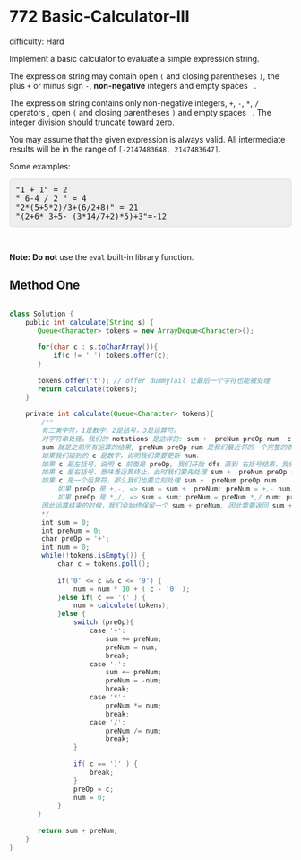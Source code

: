 # 772 Basic-Calculator-III 
 
difficulty: Hard 
 
<style>
        section pre{
          background-color: #eee;
          border: 1px solid #ddd;
          padding:10px;
          border-radius: 5px;
        }
      </style>
<section>
<div><p>Implement a basic calculator to evaluate a simple expression string.</p>
<p>The expression string may contain open <code>(</code> and closing parentheses <code>)</code>, the plus <code>+</code> or minus sign <code>-</code>, <strong>non-negative</strong> integers and empty spaces <code> </code>.</p>
<p>The expression string contains only non-negative integers, <code>+</code>, <code>-</code>, <code>*</code>, <code>/</code> operators , open <code>(</code> and closing parentheses <code>)</code> and empty spaces <code> </code>. The integer division should truncate toward zero.</p>
<p>You may assume that the given expression is always valid. All intermediate results will be in the range of <code>[-2147483648, 2147483647]</code>.</p>
<p>Some examples:</p>
<pre>"1 + 1" = 2
" 6-4 / 2 " = 4
"2*(5+5*2)/3+(6/2+8)" = 21
"(2+6* 3+5- (3*14/7+2)*5)+3"=-12
</pre>
<p>&nbsp;</p>
<p><strong>Note:</strong> <strong>Do not</strong> use the <code>eval</code> built-in library function.</p>
</div></section>
 
 ## Method One 
 
``` Java

class Solution {
    public int calculate(String s) {
       Queue<Character> tokens = new ArrayDeque<Character>();
​
       for(char c : s.toCharArray()){
           if(c != ' ') tokens.offer(c);
       }
​
       tokens.offer('t'); // offer dummyTail 让最后一个字符也能被处理
       return calculate(tokens);
    }
    
    private int calculate(Queue<Character> tokens){
        /** 
        有三类字符，1是数字，2是括号，3是运算符。
        对字符串处理，我们的 notations 是这样的: sum +  preNum preOp num  c，
        sum 就是之前所有运算的结果, preNum preOp num 是我们最近邻的一个完整的表达式， c 是我们目前处理的字符。
        如果我们碰到的 c 是数字，说明我们需要更新 num.
        如果 c 是左括号，说明 c 前面是 preOp, 我们开始 dfs 直到 右括号结束，我们把整个括号内的结果作为num.
        如果 c 是右括号，意味着运算终止，此时我们要先处理 sum +  preNum preOp num 再打断循环并向上返回结果。
        如果 c 是一个运算符，那么我们也要立刻处理 sum +  preNum preOp num
            如果 preOp 是 +,-, => sum = sum +  preNum; preNum = +,- num; preOp = c.
            如果 preOp 是 *,/, => sum = sum; preNum = preNum *,/ num; preOp = c.
        因此运算结束的时候，我们会始终保留一个 sum + preNum, 因此需要返回 sum + preNum. 
        */
        int sum = 0;
        int preNum = 0;
        char preOp = '+';
        int num = 0;
        while(!tokens.isEmpty()) {
            char c = tokens.poll();
        
            if('0' <= c && c <= '9') {
                num = num * 10 + ( c - '0' );
            }else if( c == '(' ) {
                num = calculate(tokens);
            }else {
                switch (preOp){
                    case '+':
                        sum += preNum;
                        preNum = num;
                        break;
                    case '-':
                        sum += preNum;
                        preNum = -num;
                        break;
                    case '*':
                        preNum *= num;
                        break;
                    case '/':
                        preNum /= num;
                        break;
                }
                
                if( c == ')' ) {
                    break;
                }
                preOp = c;
                num = 0;
            }
       }
​
       return sum + preNum;
    }
}
​
​
```